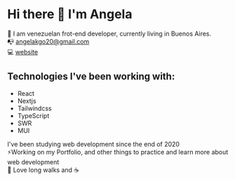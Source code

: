 # Hi there 👋 I'm Angela
🏡 I am venezuelan frot-end developer, currently living in Buenos Aires. 
<br>📭 angelakgo20@gmail.com</br>
💻 <a href="https://portfolio-angela-goncalves.vercel.app/">website</a>

## Technologies I've been working with:
- React
- Nextjs
- Tailwindcss
- TypeScript
- SWR
- MUI

 I've been studying web development since the end of 2020 <br>
⚡Working on my Portfolio, and other things to practice and learn more about web development <br>
💪 Love long walks and ☕
